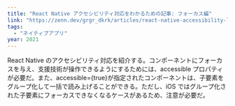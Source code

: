 ```yaml
---
title: "React Native アクセシビリティ対応をわかるための記事: フォーカス編"
link: "https://zenn.dev/grgr_dkrk/articles/react-native-accessibility-lesson-focusable"
tags:
  - "ネイティブアプリ"
year: 2021
---
```


React Native のアクセシビリティ対応を紹介する。コンポーネントにフォーカスを与え、支援技術が操作できるようにするためには、accessible プロパティが必要だ。また、accessible={true}が指定されたコンポーネントは、子要素をグループ化して一括で読み上げることができる。ただし、iOS ではグループ化された子要素にフォーカスできなくなるケースがあるため、注意が必要だ。
